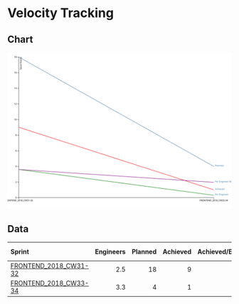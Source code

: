 
# Velocity Tracking

## Chart

![alt text](velocity-tracking.svg "Velocity Tracking Chart")

## Data

|Sprint|Engineers|Planned|Achieved|Achieved/Engineer|Achieved/Engineer(MA 3 Weeks)|
|:-|-:|-:|-:|-:|-:|
[FRONTEND_2018_CW31-32](FRONTEND_2018_CW31-32)|2.5|18|9|3.60|3.60|
[FRONTEND_2018_CW33-34](FRONTEND_2018_CW33-34)|3.3|4|1|0.30|1.95|
